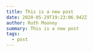 ```yaml
---
title: This is a new post
date: 2020-05-29T19:23:06.942Z
author: Ruth Mooney
summary: This is a new post
tags:
  - post
---
```


